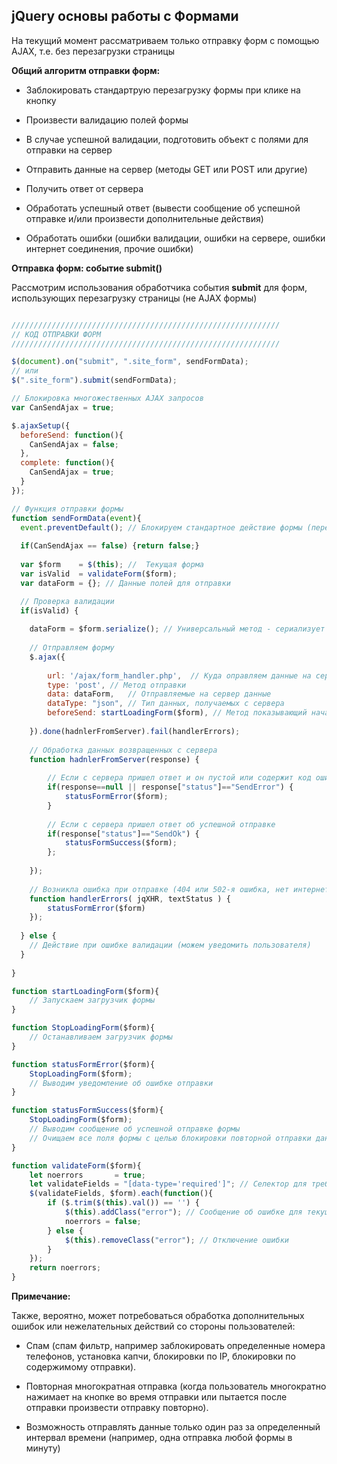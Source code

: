 ## jQuery основы работы с Формами 

На текущий момент рассматриваем только отправку форм с помощью AJAX, т.е. без перезагрузки страницы


__Общий алгоритм отправки форм:__

- Заблокировать стандартрую перезагрузку формы при клике на кнопку

- Произвести валидацию полей формы

- В случае успешной валидации, подготовить объект с полями для отправки на сервер

- Отправить данные на сервер (методы GET или POST или другие) 

- Получить ответ от сервера 

- Обработать успешный ответ (вывести сообщение об успешной отправке и/или произвести дополнительные действия)

- Обработать ошибки (oшибки валидации, ошибки на сервере, ошибки интернет соединения, прочие ошибки) 

__Отправка форм: событие submit()__ 

Рассмотрим использования обработчика события __submit__ для форм, использующих перезагрузку страницы (не AJAX формы) 

```javascript

//////////////////////////////////////////////////////////// 
// КОД ОТПРАВКИ ФОРМ 
////////////////////////////////////////////////////////////

$(document).on("submit", ".site_form", sendFormData);   
// или 
$(".site_form").submit(sendFormData);  

// Блокировка многожественных AJAX запросов 
var CanSendAjax = true;

$.ajaxSetup({
  beforeSend: function(){
	CanSendAjax = false; 
  },
  complete: function(){
	CanSendAjax = true; 
  }
});

// Функция отправки формы 
function sendFormData(event){
  event.preventDefault(); // Блокируем стандартное действие формы (перезагрузка) 
  
  if(CanSendAjax == false) {return false;} 
  
  var $form    = $(this); //  Текущая форма  
  var isValid  = validateForm($form); 
  var dataForm = {}; // Данные полей для отправки  

  // Проверка валидации 		
  if(isValid) {
  	
  	dataForm = $form.serialize(); // Универсальный метод - сериализует данные для оправки формы 
  	
  	// Отправляем форму 
  	$.ajax({
  	
		url: '/ajax/form_handler.php',  // Куда оправляем данные на сервере 
		type: 'post', // Метод отправки 
		data: dataForm,   // Отправляемые на сервер данные
		dataType: "json", // Тип данных, получаемых с сервера 
		beforeSend: startLoadingForm($form), // Метод показывающий начало отправки (включает Loader) 
		
	}).done(hadnlerFromServer).fail(handlerErrors);  
	
	// Обработка данных возвращенных с сервера 
	function hadnlerFromServer(response) {
	
		// Если с сервера пришел ответ и он пустой или содержит код ошибки 
		if(response==null || response["status"]=="SendError") {
	  		statusFormError($form);
		}
		
		// Если с сервера пришел ответ об успешной отправке 
		if(response["status"]=="SendOk") { 
			statusFormSuccess($form); 
		};
		
	});
	
    // Возникла ошибка при отправке (404 или 502-я ошибка, нет интернет соединения или ответа от сервера) 
	function handlerErrors( jqXHR, textStatus ) {
		statusFormError($form)
	});
  	
  } else {
  	// Действие при ошибке валидации (можем уведомить пользователя) 
  }
  	
}

function startLoadingForm($form){
	// Запускаем загрузчик формы 
}

function StopLoadingForm($form){
	// Останавливаем загрузчик формы 
}

function statusFormError($form){
	StopLoadingForm($form); 
	// Выводим уведомление об ошибке отправки 
}

function statusFormSuccess($form){
	StopLoadingForm($form); 
	// Выводим сообщение об успешной отправке формы
	// Очищаем все поля формы с целью блокировки повторной отправки данных 
}

function validateForm($form){
	let noerrors       = true;
	let validateFields = "[data-type='required']"; // Селектор для требуемых валидации полей 
	$(validateFields, $form).each(function(){
		if ($.trim($(this).val()) == '') {				
			$(this).addClass("error"); // Сообщение об ошибке для текущего поля  
			noerrors = false;
		} else {
			$(this).removeClass("error"); // Отключение ошибки 
		}
	});
	return noerrors;
}

```

__Примечание:__

Также, вероятно, может потребоваться обработка дополнительных ошибок или нежелательных действий со стороны пользователей: 

- Спам (спам фильтр, например заблокировать определенные номера телефонов, установка капчи, блокировки по IP, блокировки по содержимому отправки). 

- Повторная многократная отправка (когда пользователь многократно нажимает на кнопке во время отправки или пытается после отправки произвести отправку повторно). 

- Возможность отправлять данные только один раз за определенный интервал времени (например, одна отправка любой формы в минуту)


